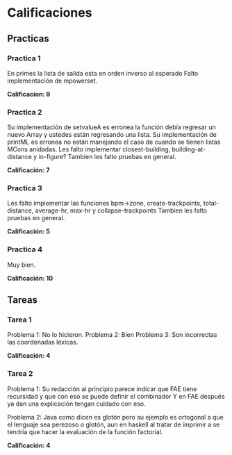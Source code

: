 # Calificaciones

## Practicas

### Practica 1

En primes la lista de salida esta en orden inverso al esperado
Falto implementación de mpowerset.

**Calificacion: 9**

### Practica 2
Su implementación de setvalueA es erronea la función debía regresar
un nuevo Array y ustedes están regresando una lista.
Su implementación de printML es erronea no están manejando el caso 
de cuando se tienen listas MCons anidadas.
Les falto implementar closest-building, building-at-distance y in-figure?
Tambien les falto pruebas en general.

**Calificación: 7**

### Practica 3

Les falto implementar las funciones bpm->zone, create-trackpoints, total-distance, average-hr, max-hr y collapse-trackpoints
Tambien les falto pruebas en general.

**Calificación: 5**

### Practica 4

Muy bien.

**Calificación: 10**

## Tareas

### Tarea 1

Problema 1: No lo hicieron.
Problema 2: Bien
Problema 3: Son incorrectas las coordenadas léxicas.

**Calificación: 4**

### Tarea 2

Problema 1: Su redacción al principio parece indicar que FAE tiene recursidad y que con eso se puede definir el combinador Y en FAE después ya dan una explicación tengan cuidado con eso.

Problema 2: Java como dicen es glotón pero su ejemplo es ortogonal a que el
lenguaje sea perezoso o glotón, aun en haskell al tratar de imprimir a se
tendría que hacer la evaluación de la función factorial.

**Calificación: 4**
